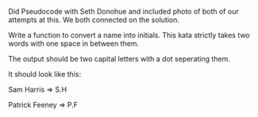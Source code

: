 Did Pseudocode with Seth Donohue and included photo of both of our attempts at this.  We both connected on the solution.

Write a function to convert a name into initials. This kata strictly takes two words with one space in between them.

The output should be two capital letters with a dot seperating them.

It should look like this:

Sam Harris => S.H

Patrick Feeney => P.F

